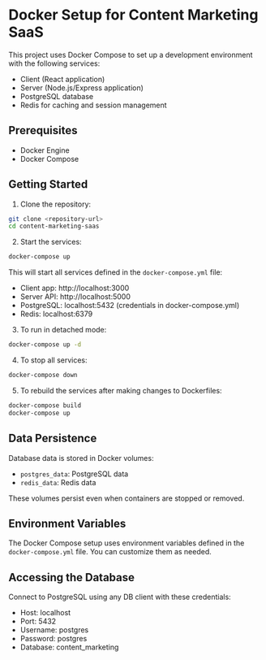 # Docker Setup for Content Marketing SaaS

This project uses Docker Compose to set up a development environment with the following services:
- Client (React application)
- Server (Node.js/Express application)
- PostgreSQL database
- Redis for caching and session management

## Prerequisites

- Docker Engine
- Docker Compose

## Getting Started

1. Clone the repository:
```bash
git clone <repository-url>
cd content-marketing-saas
```

2. Start the services:
```bash
docker-compose up
```

This will start all services defined in the `docker-compose.yml` file:
- Client app: http://localhost:3000
- Server API: http://localhost:5000
- PostgreSQL: localhost:5432 (credentials in docker-compose.yml)
- Redis: localhost:6379

3. To run in detached mode:
```bash
docker-compose up -d
```

4. To stop all services:
```bash
docker-compose down
```

5. To rebuild the services after making changes to Dockerfiles:
```bash
docker-compose build
docker-compose up
```

## Data Persistence

Database data is stored in Docker volumes:
- `postgres_data`: PostgreSQL data
- `redis_data`: Redis data

These volumes persist even when containers are stopped or removed.

## Environment Variables

The Docker Compose setup uses environment variables defined in the `docker-compose.yml` file. You can customize them as needed.

## Accessing the Database

Connect to PostgreSQL using any DB client with these credentials:
- Host: localhost
- Port: 5432
- Username: postgres
- Password: postgres
- Database: content_marketing 